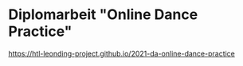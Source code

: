 # Diplomarbeit "Online Dance Practice"

https://htl-leonding-project.github.io/2021-da-online-dance-practice
